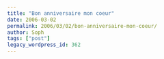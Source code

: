 ```yaml
---
title: "Bon anniversaire mon coeur"
date: 2006-03-02
permalink: 2006/03/02/bon-anniversaire-mon-coeur/
author: Soph
tags: ["post"]
legacy_wordpress_id: 362
---
```


<img src="https://64k.be/wp-content/uploads/2006/general/387443_8845.jpg" alt="" />

<!-- excerpt -->
